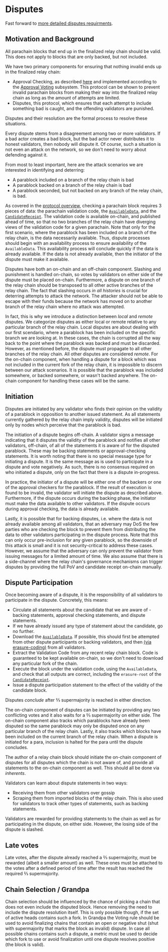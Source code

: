 # Disputes

Fast forward to [more detailed disputes requirments](./disputes-flow.md).

## Motivation and Background

All parachain blocks that end up in the finalized relay chain should be valid. This does not apply to blocks that are only backed, but not included.

We have two primary components for ensuring that nothing invalid ends up in the finalized relay chain:
  * Approval Checking, as described [here](./protocol-approval.md) and implemented according to the [Approval Voting](node/approval/approval-voting.md) subsystem. This protocol can be shown to prevent invalid parachain blocks from making their way into the finalized relay chain as long as the amount of attempts are limited.
  * Disputes, this protocol, which ensures that each attempt to include something bad is caught, and the offending validators are punished.

Disputes and their resolution are the formal process to resolve these situations.

Every dispute stems from a disagreement among two or more validators. If a bad actor creates a bad block, but the bad actor never distributes it to honest validators, then nobody will dispute it. Of course, such a situation is not even an attack on the network, so we don't need to worry about defending against it.

From most to least important, here are the attack scenarios we are interested in identifying and deterring:
  * A parablock included on a branch of the relay chain is bad
  * A parablock backed on a branch of the relay chain is bad
  * A parablock seconded, but not backed on any branch of the relay chain, is bad.

As covered in the [protocol overview](./protocol-overview.md), checking a parachain block requires 3 pieces of data: the parachain validation code, the [`AvailableData`](types/availability.md), and the [`CandidateReceipt`](types/candidate.md). The validation code is available on-chain, and published ahead of time, so that no two branches of the relay chain have diverging views of the validation code for a given parachain. Note that only for the first scenario, where the parablock has been included on a branch of the relay chain, is the data necessarily available. Thus, dispute processes should begin with an availability process to ensure availability of the `AvailableData`. This availability process will conclude quickly if the data is already available. If the data is not already available, then the initiator of the dispute must make it available.

Disputes have both an on-chain and an off-chain component. Slashing and punishment is handled on-chain, so votes by validators on either side of the dispute must be placed on-chain. Furthermore, a dispute on one branch of the relay chain should be transposed to all other active branches of the relay chain. The fact that slashing occurs _in all histories_ is crucial for deterring attempts to attack the network. The attacker should not be able to escape with their funds because the network has moved on to another branch of the relay chain where no attack was attempted.

In fact, this is why we introduce a distinction between _local_ and _remote_ disputes. We categorize disputes as either local or remote relative to any particular branch of the relay chain. Local disputes are about dealing with our first scendario, where a parablock has been included on the specific branch we are looking at. In these cases, the chain is corrupted all the way back to the point where the parablock was backed and must be discarded. However, as mentioned before, the dispute must propagate to all other branches of the relay chain. All other disputes are considered _remote_. For the on-chain component, when handling a dispute for a block which was not included in the current fork of the relay chain, it is impossible to discern between our attack scenarios. It is possible that the parablock was included somewhere, or backed somewhere, or wasn't backed anywhere. The on-chain component for handling these cases will be the same.

## Initiation

Disputes are initiated by any validator who finds their opinion on the validity of a parablock in opposition to another issued statement. As all statements currently gathered by the relay chain imply validity, disputes will be initiated only by nodes which perceive that the parablock is bad.

The initiation of a dispute begins off-chain. A validator signs a message indicating that it disputes the validity of the parablock and notifies all other validators, off-chain, of all of the statements it is aware of for the disputed parablock. These may be backing statements or approval-checking statements. It is worth noting that there is no special message type for initiating a dispute. It is the same message as is used to participate in a dispute and vote negatively. As such, there is no consensus required on who initiated a dispute, only on the fact that there is a dispute in-progress.

In practice, the initiator of a dispute will be either one of the backers or one of the approval checkers for the parablock. If the result of execution is found to be invalid, the validator will initiate the dispute as described above. Furthermore, if the dispute occurs during the backing phase, the initiator must make the data available to other validators. If the dispute occurs during approval checking, the data is already available.

Lastly, it is possible that for backing disputes, i.e. where the data is not already available among all validators, that an adversary may DoS the few parties who are checking the block to prevent them from distributing the data to other validators participating in the dispute process. Note that this can only occur pre-inclusion for any given parablock, so the downside of this attack is small and it is not security-critical to address these cases. However, we assume that the adversary can only prevent the validator from issuing messages for a limited amount of time. We also assume that there is a side-channel where the relay chain's governance mechanisms can trigger disputes by providing the full PoV and candidate receipt on-chain manually.

## Dispute Participation

Once becoming aware of a dispute, it is the responsibility of all validators to participate in the dispute. Concretely, this means:
  * Circulate all statements about the candidate that we are aware of - backing statements, approval checking statements, and dispute statements.
  * If we have already issued any type of statement about the candidate, go no further.
  * Download the [`AvailableData`](types/availability.md). If possible, this should first be attempted from other dispute participants or backing validators, and then [(via erasure-coding)](node/availability/availability-recovery.md) from all validators. 
  * Extract the Validation Code from any recent relay chain block. Code is guaranteed to be kept available on-chain, so we don't need to download any particular fork of the chain.
  * Execute the block under the validation code, using the `AvailableData`, and check that all outputs are correct, including the `erasure-root` of the [`CandidateReceipt`](types/candidate.md).
  * Issue a dispute participation statement to the effect of the validity of the candidate block.

Disputes _conclude_ after ⅔ supermajority is reached in either direction. 

The on-chain component of disputes can be initiated by providing any two conflicting votes and it also waits for a ⅔ supermajority on either side. The on-chain component also tracks which parablocks have already been disputed so the same parablock may only be disputed once on any particular branch of the relay chain. Lastly, it also tracks which blocks have been included on the current branch of the relay chain. When a dispute is initiated for a para, inclusion is halted for the para until the dispute concludes. 

The author of a relay chain block should initiate the on-chain component of disputes for all disputes which the chain is not aware of, and provide all statements to the on-chain component as well. This should all be done via _inherents_.

Validators can learn about dispute statements in two ways:
  * Receiving them from other validators over gossip
  * Scraping them from imported blocks of the relay chain. This is also used for validators to track other types of statements, such as backing statements.

Validators are rewarded for providing statements to the chain as well as for participating in the dispute, on either side. However, the losing side of the dispute is slashed.

## Late votes

Late votes, after the dispute already reached a ⅔ supermajority, must be rewarded (albeit a smaller amount) as well.
These ones must be attached to the votes after a defined period of time after the result has reached
the required ⅔ supermajority.

## Chain Selection / Grandpa

Chain selection should be influenced by the chance of picking a chain that does not even include the disputed block.
Hence removing the need to include the dispute resolution itself.
This is only possible though, if the set of active heads contains such a fork.
In Grandpa the Voting rule should be used to avoid finalizing chains that contain an open or negative shut (shut with supermajority that marks the block as invalid) dispute.
In case all possible chains contains such a dispute, a metric must be used to decide which fork to use or avoid finalization until one dispute resolves positive (the
block is valid).
